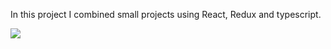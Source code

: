 In this project I combined small projects using React, Redux and typescript.

<img src="gifs/adoptez.gif"/>
